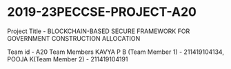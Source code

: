 # 2019-23PECCSE-PROJECT-A20
Project Title - BLOCKCHAIN-BASED SECURE FRAMEWORK FOR GOVERNMENT CONSTRUCTION ALLOCATION

Team id - A20
Team Members
KAVYA P B (Team Member 1) - 211419104134, POOJA K(Team Member 2) - 211419104191
